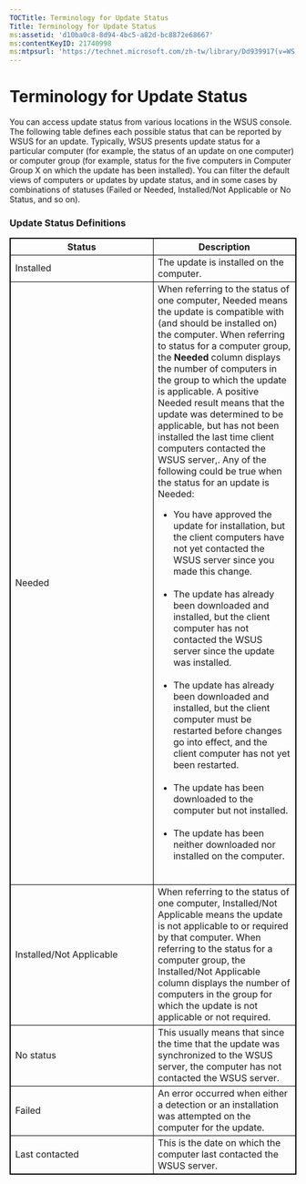 ```yaml
---
TOCTitle: Terminology for Update Status
Title: Terminology for Update Status
ms:assetid: 'd10ba0c8-8d94-4bc5-a82d-bc8872e68667'
ms:contentKeyID: 21740998
ms:mtpsurl: 'https://technet.microsoft.com/zh-tw/library/Dd939917(v=WS.10)'
---
```


Terminology for Update Status
=============================

You can access update status from various locations in the WSUS console. The following table defines each possible status that can be reported by WSUS for an update. Typically, WSUS presents update status for a particular computer (for example, the status of an update on one computer) or computer group (for example, status for the five computers in Computer Group X on which the update has been installed). You can filter the default views of computers or updates by update status, and in some cases by combinations of statuses (Failed or Needed, Installed/Not Applicable or No Status, and so on).

### Update Status Definitions

 
<table style="border:1px solid black;">
<colgroup>
<col width="50%" />
<col width="50%" />
</colgroup>
<thead>
<tr class="header">
<th style="border:1px solid black;" >Status</th>
<th style="border:1px solid black;" >Description</th>
</tr>
</thead>
<tbody>
<tr class="odd">
<td style="border:1px solid black;">Installed</td>
<td style="border:1px solid black;">The update is installed on the computer.</td>
</tr>
<tr class="even">
<td style="border:1px solid black;">Needed</td>
<td style="border:1px solid black;">When referring to the status of one computer, Needed means the update is compatible with (and should be installed on) the computer. When referring to status for a computer group, the <strong>Needed</strong> column displays the number of computers in the group to which the update is applicable. A positive Needed result means that the update was determined to be applicable, but has not been installed the last time client computers contacted the WSUS server,. Any of the following could be true when the status for an update is Needed:
<ul>
<li>You have approved the update for installation, but the client computers have not yet contacted the WSUS server since you made this change.<br />
<br />
</li>
<li>The update has already been downloaded and installed, but the client computer has not contacted the WSUS server since the update was installed.<br />
<br />
</li>
<li>The update has already been downloaded and installed, but the client computer must be restarted before changes go into effect, and the client computer has not yet been restarted.<br />
<br />
</li>
<li>The update has been downloaded to the computer but not installed.<br />
<br />
</li>
<li>The update has been neither downloaded nor installed on the computer.<br />
<br />
</li>
</ul></td>
</tr>
<tr class="odd">
<td style="border:1px solid black;">Installed/Not Applicable</td>
<td style="border:1px solid black;">When referring to the status of one computer, Installed/Not Applicable means the update is not applicable to or required by that computer. When referring to the status for a computer group, the Installed/Not Applicable column displays the number of computers in the group for which the update is not applicable or not required.</td>
</tr>
<tr class="even">
<td style="border:1px solid black;">No status</td>
<td style="border:1px solid black;">This usually means that since the time that the update was synchronized to the WSUS server, the computer has not contacted the WSUS server.</td>
</tr>
<tr class="odd">
<td style="border:1px solid black;">Failed</td>
<td style="border:1px solid black;">An error occurred when either a detection or an installation was attempted on the computer for the update.</td>
</tr>
<tr class="even">
<td style="border:1px solid black;">Last contacted</td>
<td style="border:1px solid black;">This is the date on which the computer last contacted the WSUS server.</td>
</tr>
</tbody>
</table>
